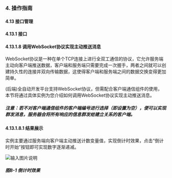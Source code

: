 ### 4. 操作指南

#### 4.13 接口管理

#### 4.13.1 接口

#### 4.13.1.8 调用WebSocket协议实现主动推送消息

WebSocket协议是一种在单个TCP连接上进行全双工通信的协议，它允许服务端主动向客户端推送数据，客户端和服务端只需要完成一次握手，两者之间就可以创建持久性的连接并双向传输数据，这使得客户端和服务端之间的数据交换变得更加简单。

(后端)全自动开发平台支持WebSocket协议，但需配合客户端通信组件的使用，本节将通过具体实例为您介绍如何调用WebSocket协议实现主动推送消息。

##### 注意：若不对客户端通信组件的客户端编号进行选择（即设置为空），便可以实现群发消息，服务器会将所有响应的信息群发给建立关系的客户端。

#### 4.13.1.8.1 结果展示

实例主要通过服务端向客户端主动推送计数变量值，实现倒计时效果，点击“倒计时开始”按钮即可实现数字逐渐递减。

![输入图片说明](../../../../../images/SoFlu%EF%BC%88%E5%90%8E%E7%AB%AF%EF%BC%89%E5%BC%80%E5%8F%91%E5%B9%B3%E5%8F%B0/1.%20%E6%9C%80%E6%96%B0%E7%89%88%E6%9C%AC%20-%20%E6%9B%B4%E6%96%B0%E6%97%A5%E6%9C%9F%20-%202022.10.08/4.%20%E6%93%8D%E4%BD%9C%E6%8C%87%E5%8D%97/13.%20%E6%8E%A5%E5%8F%A3%E7%AE%A1%E7%90%86/1.%20%E6%8E%A5%E5%8F%A3/8-1.png)

##### 图8-1 倒计时效果
